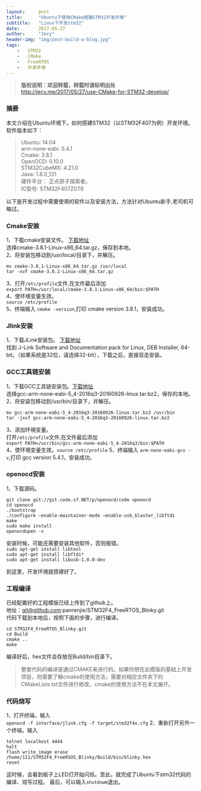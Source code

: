 ```yaml
---
layout:     post
title:      "Ubuntu下使用CMake搭建STM32开发环境"
subtitle:   "Linux下开发stm32"
date:       2017-05-27
author:     "Jecy"
header-img: "img/post-build-a-blog.jpg"
tags:       
    -   STM32
    -   CMake
    -   FreeRTOS
    -   开发环境
---
```



>**版权说明：欢迎转载，转载时请标明出处**     
http://jecy.me/2017/05/27/use-CMake-for-STM32-develop/

### 摘要

本文介绍在Ubuntu环境下，如何搭建STM32（以STM32F407为例）开发环境。     
软件版本如下：    
> Ubuntu:       14.04         
arm-none-eabi:  5.4.1         
Cmake:          3.8.1         
OpenOCD:        0.10.0     
STM32CubeMX:    4.21.0         
Java:           1.8.0_131             
硬件平台：       正点原子探索者。               
IC型号:          STM32F407ZGT6               



以下是开发过程中需要使用的软件以及安装方法，方法针对Ubuntu新手,老司机可略过。

### Cmake安装
1、下载cmake安装文件。  [下载地址](https://cmake.org/download/)   
选择cmake-3.8.1-Linux-x86_64.tar.gz，保存到本地。             
2、将安装包移动到/usr/local/目录下，并解压。                       
```
mv cmake-3.8.1-Linux-x86_64.tar.gz /usr/local
tar -xvf cmake-3.8.1-Linux-x86_64.tar.gz             
```
3、打开`/etc/profile`文件,在文件最后添加       
`export PATH=/usr/local/cmake-3.8.1-Linux-x86_64/bin:$PATH`         
4、使环境变量生效。          
`source /etc/profile`    
5、终端输入 `cmake -version`,打印 cmake version 3.8.1，安装成功。    

### Jlink安装      
1、下载JLink安装包。 [下载地址]( https://www.segger.com/downloads/jlink)       
找到 J-Link Software and Documentation pack for Linux, DEB Installer, 64-bit。（如果系统是32位，请选择32-bit），下载之后，直接双击安装。     

### GCC工具链安装        
1、下载GCC工具链安装包。[下载地址](https://launchpad.net/gcc-arm-embedded/+download)            
选择gcc-arm-none-eabi-5_4-2016q3-20160926-linux.tar.bz2，保存的本地。         
2、将安装包移动到/usr/bin/目录下，并解压。        
```
mv gcc-arm-none-eabi-5_4-2016q3-20160926-linux.tar.bz2 /usr/bin 
tar -jxvf gcc-arm-none-eabi-5_4-2016q3-20160926-linux.tar.bz2 
```
3、添加环境变量。   
打开`/etc/profile`文件,在文件最后添加          
`export PATH=/usr/bin/gcc-arm-none-eabi-5_4-2016q3/bin:$PATH`   
4、使环境变量生效。`source /etc/profile` 
5、终端输入 `arm-none-eabi-gcv -v`,打印 gcc version 5.4.1，安装成功。    
    
### openocd安装   
1、下载源码。         

```
git clone git://git.code.sf.NET/p/openocd/code openocd           
cd openocd                
./bootstrap                  
./configure –enable-maintainer-mode –enable-usb_blaster_libftdi                    
make            
sudo make install                       
openocdopen -v
```
安装时候，可能还需要安装其他软件，否则报错。          
`sudo apt-get install libtool`      
`sudo apt-get install libftdi*`     
`sudo apt-get install libusb-1.0.0-dev`         

到这里，开发环境就搭建好了。          
### 工程编译            
已经配置好的工程模版已经上传到了github上。        
地址：git@github.com:panrenjie/STM32F4_FreeRTOS_Blinky.git     
代码下载到本地后，按照下面的步骤，进行编译。

```        
cd STM32F4_FreeRTOS_Blinky.git             
cd Build                
cmake ..        
make 
```

编译好后，hex文件会存放在Build/bin目录下。         

>整套代码的编译是通过CMAKE来进行的。如果你想在此模版的基础上开发项目，则需要了解cmake的使用方法，需要对相应文件夹下的CMakeLists.txt文件进行修改。cmake的使用方法不在本文展开。      
        
### 代码烧写        

1、打开终端，输入       
`openocd -f interface/jlink.cfg -f target/stm32f4x.cfg`
2、重新打开另外一个终端，输入     
```
telnet localhost 4444
halt
flash write_image erase /home/111/STM32F4_FreeRSOS_Blinky/Build/bin/blinky.hex
reset
```

这时候，会看到板子上LED灯开始闪烁。至此，就完成了Ubuntu下stm32代码的编译、烧写过程。
最后，可以输入`shutdowm`退出。







